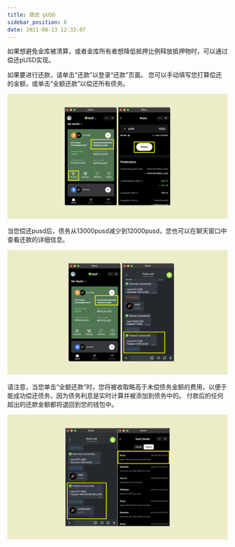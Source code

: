 ```yaml
---
title: 偿还 pUSD
sidebar_position: 6
date: 2021-08-13 12:33:07
---
```


如果想避免金库被清算，或者金库所有者想降低抵押比例释放抵押物时，可以通过偿还pUSD实现。

如果要进行还款，请单击“还款”以登录“还款”页面。 您可以手动填写您打算偿还的金额，或单击“全额还款”以偿还所有债务。

![](../assets/leaf-payback-p1.png)

当您偿还pusd后，债务从13000pusd减少到12000pusd，您也可以在聊天窗口中查看还款的详细信息。

![](../assets/leaf-payback-p2.png)

请注意，当您单击“全额还款”时，您将被收取略高于未偿债务金额的费用，以便于能成功偿还债务，因为债务利息是实时计算并被添加到债务中的。 付款后的任何超出的还款金额都将退回到您的钱包中。

![](../assets/payback-p2.png)

